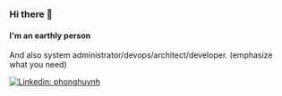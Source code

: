 ### Hi there 👋
#### I'm an earthly person

And also system administrator/devops/architect/developer. (emphasize what you need)

[![Linkedin: phonghuynh](https://img.shields.io/badge/-vitalvas-blue?style=plastic&logo=Linkedin&logoColor=white&link=https://www.linkedin.com/in/vitalvas/)](https://www.linkedin.com/in/vitalvas/)
